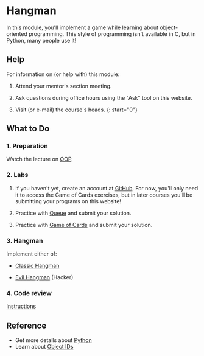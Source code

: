 # Hangman

In this module, you'll implement a game while learning about object-oriented programming. This style of programming isn't available in C, but in Python, many people use it!


## Help

For information on (or help with) this module:

1. Attend your mentor's section meeting.

2. Ask questions during office hours using the "Ask" tool on this website.

3. Visit (or e-mail) the course's heads.
{: start="0"}


## What to Do

### 1. Preparation

Watch the lecture on [OOP](/lectures/oop).

### 2. Labs

1. If you haven't yet, create an account at [GitHub](https://github.com/join). For now, you'll only need it to access the Game of Cards exercises, but in later courses you'll be submitting your programs on this website!

1. Practice with [Queue](https://lab.cs50.io/minprog/programmeren-2/master/problems/queue/lab) and submit your solution.

1. Practice with [Game of Cards](https://lab.cs50.io/minprog/programmeren-2/master/problems/cards/lab) and submit your solution.

### 3. Hangman

Implement either of:

- [Classic Hangman](/problems/hangman-classic)

- [Evil Hangman](/problems/hangman-evil) (Hacker)

### 4. Code review

[Instructions](/reviews/hangman)


## Reference

- Get more details about [Python](https://www.youtube.com/watch?v=mgBpcQRDtl0)
- Learn about [Object IDs](https://www.lynda.com/Python-tutorials/Naming-objects/418249/459118-4.html)
